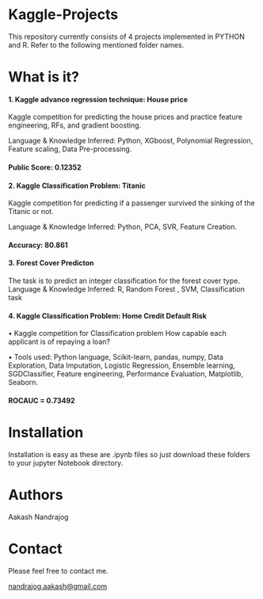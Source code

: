 # Kaggle-Projects


This repository currently consists of 4 projects implemented in PYTHON and R. Refer to the following mentioned folder names.

# What is it?

#### 1. Kaggle advance regression technique: House price 

Kaggle competition for predicting the house prices and practice feature engineering, RFs, and gradient boosting.

Language & Knowledge Inferred: Python, XGboost, Polynomial Regression, Feature scaling, Data Pre-processing.

#### Public Score: 0.12352

#### 2. Kaggle Classification Problem: Titanic

Kaggle competition for predicting if a passenger survived the sinking of the Titanic or not.

Language & Knowledge Inferred: Python, PCA, SVR, Feature Creation.

#### Accuracy: 80.861

#### 3. Forest Cover Predicton

The task is to predict an integer classification for the forest cover type.
Language & Knowledge Inferred: R, Random Forest , SVM,  Classification task

#### 4. Kaggle Classification Problem: Home Credit Default Risk

• Kaggle competition for Classification problem How capable each applicant is of repaying a loan?

• Tools used: Python language, Scikit-learn, pandas, numpy, Data Exploration, Data Imputation, Logistic Regression, Ensemble learning, SGDClassifier, Feature engineering, Performance Evaluation, Matplotlib, Seaborn.

#### ROCAUC = 0.73492


# Installation 
Installation is easy as these are .ipynb files so just download these folders to your jupyter Notebook directory.

# Authors
Aakash Nandrajog

# Contact
Please feel free to contact me.

nandrajog.aakash@gmail.com





